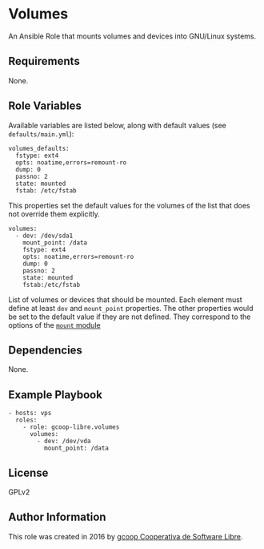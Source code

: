 Volumes
=======

An Ansible Role that mounts volumes and devices into GNU/Linux systems.

Requirements
------------

None.

Role Variables
--------------

Available variables are listed below, along with default values (see `defaults/main.yml`):

    volumes_defaults:
      fstype: ext4
      opts: noatime,errors=remount-ro
      dump: 0
      passno: 2
      state: mounted
      fstab: /etc/fstab

This properties set the default values for the volumes of the list that does not override them explicitly.

    volumes:
      - dev: /dev/sda1
        mount_point: /data
        fstype: ext4
        opts: noatime,errors=remount-ro
        dump: 0
        passno: 2
        state: mounted
        fstab:/etc/fstab

List of volumes or devices that should be mounted. Each element must define at least `dev` and `mount_point` properties. The other properties would be set to the default value if they are not defined. They correspond to the options of the [`mount` module](https://docs.ansible.com/ansible/mount_module.html)

Dependencies
------------

None.

Example Playbook
----------------

    - hosts: vps
      roles:
        - role: gcoop-libre.volumes
          volumes:
            - dev: /dev/vda
              mount_point: /data

License
-------

GPLv2

Author Information
------------------

This role was created in 2016 by [gcoop Cooperativa de Software Libre](http://gcoop.coop).
